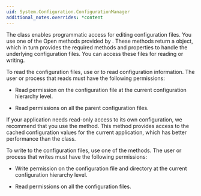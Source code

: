 ```yaml
---
uid: System.Configuration.ConfigurationManager
additional_notes.overrides: *content
---
```


<p>The <xref href="System.Configuration.Configuration"></xref> class enables programmatic access for editing configuration files. You use one of the Open methods provided by <xref href="System.Configuration.ConfigurationManager"></xref>. These methods return a <xref href="System.Configuration.Configuration"></xref> object, which in turn provides the required methods and properties to handle the underlying configuration files. You can access these files for reading or writing.  
  
 To read the configuration files, use <xref href="System.Configuration.Configuration.GetSection(System.String)"></xref> or <xref href="System.Configuration.Configuration.GetSectionGroup(System.String)"></xref> to read configuration information. The user or process that reads must have the following permissions:  
  
-   Read permission on the configuration file at the current configuration hierarchy level.  
  
-   Read permissions on all the parent configuration files.  
  
 If your application needs read-only access to its own configuration, we recommend that you use the <xref href="System.Configuration.ConfigurationManager.GetSection(System.String)"></xref> method. This method provides access to the cached configuration values for the current application, which has better performance than the <xref href="System.Configuration.Configuration"></xref> class.  
  
 To write to the configuration files, use one of the <xref href="erload:System.Configuration.Configuration.Save"></xref> methods. The user or process that writes must have the following permissions:  
  
-   Write permission on the configuration file and directory at the current configuration hierarchy level.  
  
-   Read permissions on all the configuration files.</p>



